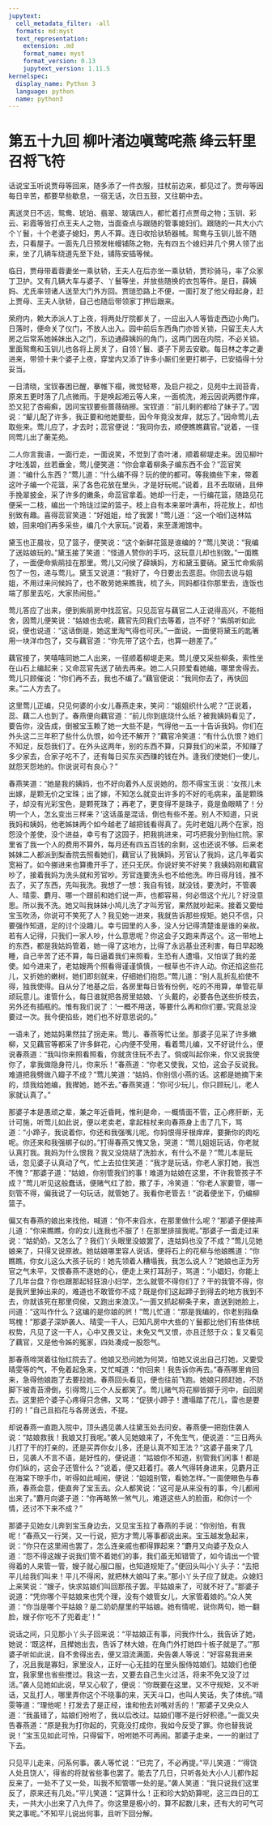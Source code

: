 ```yaml
---
jupytext:
  cell_metadata_filter: -all
  formats: md:myst
  text_representation:
    extension: .md
    format_name: myst
    format_version: 0.13
    jupytext_version: 1.11.5
kernelspec:
  display_name: Python 3
  language: python
  name: python3
---
```

# 第五十九回  柳叶渚边嗔莺咤燕  绛云轩里召将飞符

话说宝玉听说贾母等回来，随多添了一件衣服，拄杖前边来，都见过了。贾母等因每日辛苦，都要早些歇息，一宿无话，次日五鼓，又往朝中去。

离送灵日不远，鸳鸯、琥珀、翡翠、玻璃四人，都忙着打点贾母之物；玉钏、彩云、彩霞等皆打点王夫人之物，当面查点与跟随的管事媳妇们。跟随的一共大小六个丫鬟，十个老婆子媳妇，男人不算。连日收拾驮轿器械。鸳鸯与玉钏儿皆不随去，只看屋子。一面先几日预发帐幔铺陈之物，先有四五个媳妇并几个男人领了出来，坐了几辆车绕道先至下处，铺陈安插等候。

临日，贾母带着蓉妻坐一乘驮轿，王夫人在后亦坐一乘驮轿，贾珍骑马，率了众家丁卫护。又有几辆大车与婆子、丫鬟等坐，并放些随换的衣包等件。是日，薛姨妈、尤氏率领诸人送至大门外方回。贾琏恐路上不便，一面打发了他父母起身，赶上贾母、王夫人驮轿，自己也随后带领家丁押后跟来。

荣府内，赖大添派人丁上夜，将两处厅院都关了，一应出入人等皆走西边小角门。日落时，便命关了仪门，不放人出入。园中前后东西角门亦皆关锁，只留王夫人大房之后常系她姊妹出入之门，东边通薛姨妈的角门，这两门因在内院，不必关锁。里面鸳鸯和玉钏儿也各将上房关了，自领丫鬟、婆子下房去安歇。每日林之孝之妻进来，带领十来个婆子上夜，穿堂内又添了许多小厮们坐更打梆子，已安插得十分妥当。

一日清晓，宝钗春困已醒，搴帷下榻，微觉轻寒，及启户视之，见苑中土润苔青，原来五更时落了几点微雨。于是唤起湘云等人来，一面梳洗，湘云因说两腮作痒，恐又犯了杏瘢癣，因问宝钗要些蔷薇硝擦。宝钗道：“前儿剩的都给了妹子了。”因说：“颦儿配了许多，我正要和他她要些，因今年竟没发痒，就忘了。”因命莺儿去取些来。莺儿应了，才去时；蕊官便说：“我同你去，顺便瞧瞧藕官。”说着，一径同莺儿出了蘅芜苑。

二人你言我语，一面行走，一面说笑，不觉到了杏叶渚，顺着柳堤走来。因见柳叶才吐浅碧，丝若垂金，莺儿便笑道：“你会拿着柳条子编东西不会？”蕊官笑道：“编什么东西？”莺儿道：“什么编不得？玩的使的都可。等我摘些下来，带着这叶子编一个花篮，采了各色花放在里头，才是好玩呢。”说着，且不去取硝，且伸手挽翠披金，采了许多的嫩条，命蕊官拿着。她却一行走，一行编花篮，随路见花便采一二枝，编出一个玲珑过梁的篮子。枝上自有本来翠叶满布，将花放上，却也别致有趣。喜得蕊官笑道：“好姐姐，给了我罢！”莺儿道：“这一个咱们送林姑娘，回来咱们再多采些，编几个大家玩。”说着，来至潇湘馆中。

黛玉也正晨妆，见了篮子，便笑说：“这个新鲜花篮是谁编的？”莺儿笑说：“我编了送姑娘玩的。”黛玉接了笑道：“怪道人赞你的手巧，这玩意儿却也别致。”一面瞧了，一面便命紫鹃挂在那里。莺儿又问侯了薛姨妈，方和黛玉要硝。黛玉忙命紫鹃包了一包，递与莺儿。黛玉又说道：“我好了，今日要出去逛逛。你回去说与姐姐，不用过来问候妈了，也不敢劳她来瞧我，梳了头，同妈都往你那里去，连饭也端了那里去吃，大家热闹些。”

莺儿答应了出来，便到紫鹃房中找蕊官。只见蕊官与藕官二人正说得高兴，不能相舍，因莺儿便笑说：“姑娘也去呢，藕官先同我们去等着，岂不好？”紫鹃听如此说，便也说道：“这话倒是，她这里淘气得也可厌。”一面说，一面便将黛玉的匙箸用一块洋巾包了，交与藕官道：“你先带了这个去，也算一趟差了。”

藕官接了，笑嘻嘻同她二人出来，一径顺着柳堤走来。莺儿便又采些柳条，索性坐在山石上编起来；又命蕊官先送了硝去再来。她二人只顾爱看她编，哪里舍得去。莺儿只顾催说：“你们再不去，我也不编了。”藕官便说：“我同你去了，再快回来。”二人方去了。

这里莺儿正编，只见何婆的小女儿春燕走来，笑问：“姐姐织什么呢？”正说着，蕊、藕二人也到了。春燕便向藕官道：“前儿你到底烧什么纸？被我姨妈看见了，要告你，没告成，倒被宝玉赖了她一大些不是，气得他一五一十告诉我妈。你们在外头这二三年积了些什么仇恨，如今还不解开？”藕官冷笑道：“有什么仇恨？她们不知足，反怨我们了。在外头这两年，别的东西不算，只算我们的米菜，不知赚了多少家去，合家子吃不了，还有每日买东买西赚的钱在外。逢我们使她们一使儿，就怨天怨地的。你说说可有良心？”

春燕笑道：“她是我的姨妈，也不好向着外人反说她的。怨不得宝玉说：‘女孩儿未出嫁，是颗无价之宝珠；出了嫁，不知怎么就变出许多的不好的毛病来，虽是颗珠子，却没有光彩宝色，是颗死珠了；再老了，更变得不是珠子，竟是鱼眼睛了！分明一个人，怎幺变出三样来？’这话虽是混话，倒也有些不差。别人不知道，只说我妈和姨妈，他老姊妹两个如今越老了越把钱看得真了。先时老姐儿两个在家，抱怨没个差使，没个进益，幸亏有了这园子，把我挑进来，可巧把我分到怡红院。家里省了我一个人的费用不算外，每月还有四五百钱的余剩，这也还说不够。后来老姊妹二人都派到梨香院去照看她们，藕官认了我姨妈，芳官认了我妈，这几年着实宽裕了。如今挪进来也算撒开手了，还只无厌。你说好笑不好笑？我姨妈刚和藕官吵了，接着我妈为洗头就和芳官吵。芳官连要洗头也不给他洗。昨日得月钱，推不去了，买了东西，先叫我洗。我想了一想：我自有钱，就没钱，要洗时，不管袭人、晴雯、麝月、哪一个跟前和她们说一声，也都容易，何必借这个光儿？好没意思。所以我不洗。她又叫我妹妹小鸠儿洗了才叫芳官，果然就吵起来。接着又要给宝玉吹汤，你说可不笑死了人？我见她一进来，我就告诉那些规矩。她只不信，只要强作知道，足的讨个没趣儿。幸亏园里的人多，没人分记得清楚谁是谁的亲故。若有人记得，只我们一家人吵，什么意思呢？你这会子又跑来弄这个。这一带地上的东西，都是我姑妈管着，她一得了这地方，比得了永远基业还利害，每日早起晚睡，自己辛苦了还不算，每日逼着我们来照看，生恐有人遭塌，又怕误了我的差使。如今进来了，老姑嫂两个照看得谨谨慎慎，一根草也不许人动。你还掐这些花儿，又折她的嫩树，她们即刻就来，仔细她们抱怨。”莺儿道：“别人乱折乱掐使不得，独我使得。自从分了地基之后，各房里每日皆有份例，吃的不用算，单管花草顽玩意儿。谁管什么，每日谁就把各房里姑娘、丫头戴的，必要各色送些折枝去，另外还有插瓶的。惟有我们说了：‘一概不用送，等要什么再和你们要。’究竟总没要过一次。我今便掐些，她们也不好意思说的。”

一语未了，她姑妈果然拄了拐走来。莺儿、春燕等忙让坐。那婆子见采了许多嫩柳，又见藕官等都采了许多鲜花，心内便不受用，看着莺儿编，又不好说什么，便说春燕道：“我叫你来照看照看，你就贪住玩不去了。倘或叫起你来，你又说我使你了，拿我做隐身符儿，你来乐！”春燕道：“你老又使我，又怕，这会子反说我。难道把我劈做八瓣子不成？”莺儿笑道：“姑妈，你别信小燕的话。这都是她摘下来的，烦我给她编，我撵她，她不去。”春燕笑道：“你可少玩儿，你只顾玩儿，老人家就认真了。”

那婆子本是愚顽之辈，兼之年近昏眊，惟利是命，一概情面不管，正心疼肝断，无计可施，听莺儿如此说，便以老卖老，拿起柱杖来向春燕身上击了几下，骂道：“小蹄子，我说着你，你还和我强嘴儿呢。你妈恨得牙根痒痒，要撕你的肉吃呢。你还来和我强梆子似的。”打得春燕又愧又急，哭道：“莺儿姐姐玩话，你老就认真打我。我妈为什么恨我？我又没烧胡了洗脸水，有什么不是？”莺儿本是玩话，忽见婆子认真动了气，忙上去拉住笑道：“我才是玩话，你老人家打她，我岂不愧？”那婆子道：“姑娘，你别管我们的事！难道为姑娘在这里，不许我管孩子不成？”莺儿听见这般蠢话，便赌气红了脸，撒了手，冷笑道：“你老人家要管，哪一刻管不得，偏我说了一句玩话，就管她了。我看你老管去！”说着便坐下，仍编柳篮子。

偏又有春燕的娘出来找他，喊道：“你不来舀水，在那里做什么呢？”那婆子便接声儿道：“你来瞧瞧，你的女儿连我也不服了！在那里排揎我呢。”那婆子一面走过来说：“姑奶奶，又怎么了？我们丫头眼里没娘罢了，连姑妈也没了不成？”莺儿见她娘来了，只得又说原故。她姑娘哪里容人说话，便将石上的花柳与他娘瞧道：“你瞧瞧，你女儿这么大孩子玩的！她先领着人糟塌我，我怎么说人？”她娘也正为芳官之气未平，又恨春燕不遂她的心，便走上来打耳刮子，骂道：“小娼妇，你能上了几年台盘？你也跟那起轻狂浪小妇学，怎么就管不得你们了？干的我管不得，你是我屄里掉出来的，难道也不敢管你不成？既是你们这起蹄子到得去的地方我到不去，你就该死在那里伺侯，又跑出来浪汉。”一面又抓起柳条子来，直送到她脸上，问道：“这叫作什么？这编的是你娘的屄！”莺儿忙道：“那是我编的，你老别指桑骂槐！”那婆子深妒袭人、晴雯一干人，已知凡房中大些的丫鬟都比他们有些体统权势，凡见了这一干人，心中又畏又让，未免又气又恨，亦且迁怒于众；复又看见了藕官，又是他令姊的冤家，四处凑成一股怨气。

那春燕啼哭着往怡红院去了。他娘又恐问她为何哭，怕她又说出自己打她，又要受晴雯等的气，不免着起急来，又忙喊道：“你回来！我告诉你再去。”春燕哪里肯回来，急得他娘跑了去要拉她。春燕回头看见，便也往前飞跑。她娘只顾赶她，不防脚下被青苔滑倒，引得莺儿三个人反都笑了。莺儿赌气将花柳皆掷于河中，自回房去。这里把个婆子心疼得只念佛，又骂：“促狭小蹄子！遭塌踏了花儿，雷也是要打的！”自己且掐花与各房送去，不提。

却说春燕一直跑入院中，顶头遇见袭人往黛玉处去问安。春燕便一把抱住袭人说：“姑娘救我！我娘又打我呢。”袭人见她娘来了，不免生气，便说道：“三日两头儿打了干的打亲的，还是买弄你女儿多，还是认真不知王法？”这婆子虽来了几日，见袭人不言不语，是好性的，便说道：“姑娘你不知道，别管我们闲事！都是你们纵的，这会子还管什么？”说着，便又赶着打。袭人气得转身进来，见麝月正在海棠下晾手巾，听得如此喊闹，便说：“姐姐别管，看她怎样。”一面使眼色与春燕，春燕会意，便直奔了宝玉去。众人都笑说：“这可是从来没有的事，今儿都闹出来了。”麝月向婆子道：“你再略煞一煞气儿，难道这些人的脸面，和你讨一个情，还讨不下来不成？”

那婆子见她女儿奔到宝玉身边去，又见宝玉拉了春燕的手说：“你别怕，有我呢！”春燕又一行哭，又一行说，把方才莺儿等事都说出来。宝玉越发急起来，说：“你只在这里闹也罢了，怎么连亲戚也都得罪起来？”麝月又向婆子及众人道：“怨不得这嫂子说我们管不着她们的事，我们虽无知错管了，如今请出一个管得着的人来管一管，嫂子就心服口服，也知道规矩了。”便回头叫小丫头子：“去把平儿给我们叫来！平儿不得闲，就把林大娘叫了来。”那小丫头子应了就走。众媳妇上来笑说：“嫂子，快求姑娘们叫回那孩子罢。平姑娘来了，可就不好了。”那婆子说道：“凭你哪个平姑娘来也凭个理，没有个娘管女儿，大家管着娘的。”众人笑道：“你当是哪个平姑娘？是二奶奶屋里的平姑娘。她有情呢，说你两句，她一翻脸，嫂子你‘吃不了兜着走’！”

说话之间，只见那小丫头子回来说：“平姑娘正有事，问我作什么，我告诉了她，她说：‘既这样，且撵她出去，告诉了林大娘，在角门外打她四十板子就是了。’”那婆子听如此说，自不舍得出去，便又泪流满面，央告袭人等说：“好容易我进来了，况且我是寡妇，家里没人，正好一心无挂的在里头服侍姑娘们。姑娘们也便宜，我家里也省些搅过。我这一去，又要去自己生火过活，将来不免又没了过活。”袭人见她如此说，早又心软了，便说：“你既要在这里，又不守规矩，又不听话，又乱打人，哪里弄你这个不晓事的来，天天斗口，也叫人笑话，失了体统。”晴雯等道：“理他呢！打发去了是正经，谁和他去对嘴对舌的！”那婆子又央众人道：“我虽错了，姑娘们吩咐了，我以后改过。姑娘们哪不是行好积德。”一面又央告春燕道：“原是我为打你起的，究竟没打成你，我如今反受了罪。你也替我说说！”宝玉见如此可怜，只得留下，吩咐她不可再闹。那婆子走来，一一的谢过了下去。

只见平儿走来，问系何事。袭人等忙说：“已完了，不必再提。”平儿笑道：“‘得饶人处且饶人’，得省的将就省些事也罢了。能去了几日，只听各处大小人儿都作起反来了，一处不了又一处，叫我不知管哪一处的是。”袭人笑道：“我只说我们这里反了，原来还有几处。”平儿笑道：“这算什么！正和珍大奶奶算呢，这三四日的工夫，一共大小出来了八九件了。你这里是极小的，算不起数儿来，还有大的可气可笑之事呢。”不知平儿说出何事，且听下回分解。

